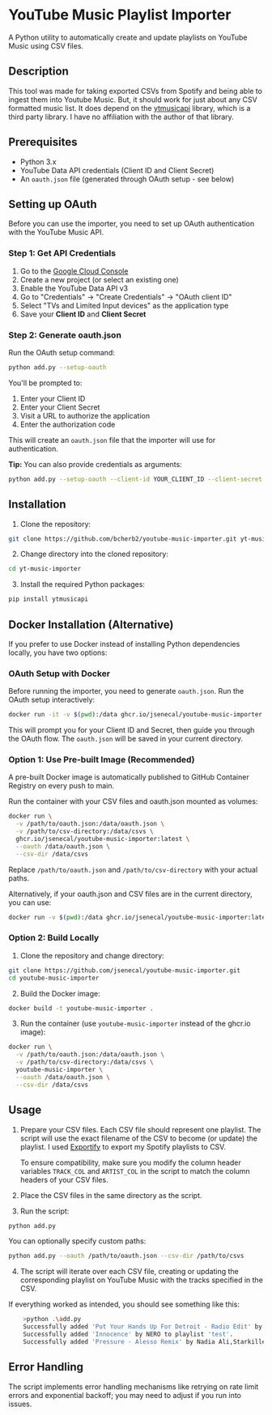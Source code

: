 
# YouTube Music Playlist Importer

A Python utility to automatically create and update playlists on YouTube Music using CSV files.

## Description

This tool was made for taking exported CSVs from Spotify and being able to ingest them into Youtube Music.  But, it should work for just about any CSV formatted music list.  It does depend on the [ytmusicapi](https://ytmusicapi.readthedocs.io/en/stable/) library, which is a third party library.  I have no affiliation with the author of that library.

## Prerequisites

- Python 3.x
- YouTube Data API credentials (Client ID and Client Secret)
- An `oauth.json` file (generated through OAuth setup - see below)

## Setting up OAuth

Before you can use the importer, you need to set up OAuth authentication with the YouTube Music API.

### Step 1: Get API Credentials

1. Go to the [Google Cloud Console](https://console.cloud.google.com/)
2. Create a new project (or select an existing one)
3. Enable the YouTube Data API v3
4. Go to "Credentials" → "Create Credentials" → "OAuth client ID"
5. Select "TVs and Limited Input devices" as the application type
6. Save your **Client ID** and **Client Secret**

### Step 2: Generate oauth.json

Run the OAuth setup command:

```bash
python add.py --setup-oauth
```

You'll be prompted to:
1. Enter your Client ID
2. Enter your Client Secret
3. Visit a URL to authorize the application
4. Enter the authorization code

This will create an `oauth.json` file that the importer will use for authentication.

**Tip:** You can also provide credentials as arguments:
```bash
python add.py --setup-oauth --client-id YOUR_CLIENT_ID --client-secret YOUR_CLIENT_SECRET
```

## Installation

1. Clone the repository:
```bash
git clone https://github.com/bcherb2/youtube-music-importer.git yt-music-importer
```

2. Change directory into the cloned repository:
```bash
cd yt-music-importer
```

3. Install the required Python packages:
```bash
pip install ytmusicapi
```

## Docker Installation (Alternative)

If you prefer to use Docker instead of installing Python dependencies locally, you have two options:

### OAuth Setup with Docker

Before running the importer, you need to generate `oauth.json`. Run the OAuth setup interactively:

```bash
docker run -it -v $(pwd):/data ghcr.io/jsenecal/youtube-music-importer:latest --setup-oauth --oauth /data/oauth.json
```

This will prompt you for your Client ID and Secret, then guide you through the OAuth flow. The `oauth.json` will be saved in your current directory.

### Option 1: Use Pre-built Image (Recommended)

A pre-built Docker image is automatically published to GitHub Container Registry on every push to main.

Run the container with your CSV files and oauth.json mounted as volumes:
```bash
docker run \
  -v /path/to/oauth.json:/data/oauth.json \
  -v /path/to/csv-directory:/data/csvs \
  ghcr.io/jsenecal/youtube-music-importer:latest \
  --oauth /data/oauth.json \
  --csv-dir /data/csvs
```

Replace `/path/to/oauth.json` and `/path/to/csv-directory` with your actual paths.

Alternatively, if your oauth.json and CSV files are in the current directory, you can use:
```bash
docker run -v $(pwd):/data ghcr.io/jsenecal/youtube-music-importer:latest --oauth /data/oauth.json --csv-dir /data
```

### Option 2: Build Locally

1. Clone the repository and change directory:
```bash
git clone https://github.com/jsenecal/youtube-music-importer.git
cd youtube-music-importer
```

2. Build the Docker image:
```bash
docker build -t youtube-music-importer .
```

3. Run the container (use `youtube-music-importer` instead of the ghcr.io image):
```bash
docker run \
  -v /path/to/oauth.json:/data/oauth.json \
  -v /path/to/csv-directory:/data/csvs \
  youtube-music-importer \
  --oauth /data/oauth.json \
  --csv-dir /data/csvs
```

## Usage

1. Prepare your CSV files. Each CSV file should represent one playlist. The script will use the exact filename of the CSV to become (or update) the playlist.  I used [Exportify](https://exportify.net/) to export my Spotify playlists to CSV.
   
   To ensure compatibility, make sure you modify the column header variables `TRACK_COL` and `ARTIST_COL` in the script to match the column headers of your CSV files.

2. Place the CSV files in the same directory as the script.

3. Run the script:
```bash
python add.py
```

   You can optionally specify custom paths:
```bash
python add.py --oauth /path/to/oauth.json --csv-dir /path/to/csvs
```

4. The script will iterate over each CSV file, creating or updating the corresponding playlist on YouTube Music with the  tracks specified in the CSV.

If everything worked as intended, you should see something like this:

```bash
    >python .\add.py
    Successfully added 'Put Your Hands Up For Detroit - Radio Edit' by Fedde Le Grand to playlist 'test'.
    Successfully added 'Innocence' by NERO to playlist 'test'.
    Successfully added 'Pressure - Alesso Remix' by Nadia Ali,Starkillers,Alex Kenji,Alesso to playlist 'test'.
```

## Error Handling

The script implements error handling mechanisms like retrying on rate limit errors and exponential backoff; you may need to adjust if you run into issues.
